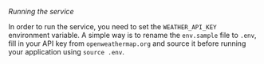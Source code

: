 *Running the service*

In order to run the service, you need to set the `WEATHER_API_KEY` environment variable. A simple way is to rename the `env.sample` file to `.env`, fill in your API key from `openweathermap.org` and source it before running your application using `source .env`.
